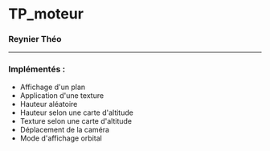 # TP_moteur

### Reynier Théo

---

### Implémentés :
- Affichage d'un plan
- Application d'une texture
- Hauteur aléatoire
- Hauteur selon une carte d'altitude
- Texture selon une carte d'altitude
- Déplacement de la caméra
- Mode d'affichage orbital

